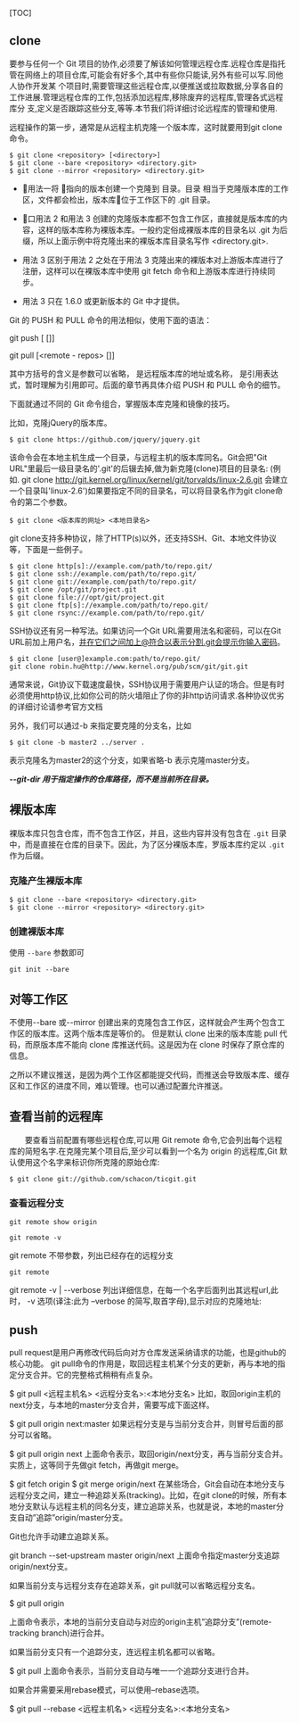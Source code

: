 [TOC]

## clone

要参与任何一个 Git 项目的协作,必须要了解该如何管理远程仓库.远程仓库是指托管在网络上的项目仓库,可能会有好多个,其中有些你只能读,另外有些可以写.同他人协作开发某 个项目时,需要管理这些远程仓库,以便推送或拉取数据,分享各自的工作进展.管理远程仓库的工作,包括添加远程库,移除废弃的远程库,管理各式远程库分 支,定义是否跟踪这些分支,等等.本节我们将详细讨论远程库的管理和使用.

远程操作的第一步，通常是从远程主机克隆一个版本库，这时就要用到git clone命令。
```
$ git clone <repository> [<directory>]
$ git clone --bare <repository> <directory.git>
$ git clone --mirror <repository> <directory.git>
```
- 用法一将 <repository> 指向的版本创建一个克隆到 <directory> 目录。目录 <directory> 相当于克隆版本库的工作区，文件都会检出，版本库位于工作区下的 .git 目录。

- 口用法 2 和用法 3 创建的克隆版本库都不包含工作区，直接就是版本库的内容，这样的版本库称为裸版本库。一般约定俗成裸版本库的目录名以 .git 为后缀，所以上面示例中将克隆出来的裸版本库目录名写作 <directory.git>.

- 用法 3 区别于用法 2 之处在于用法 3 克隆出来的裸版本对上游版本库进行了注册，这样可以在裸版本库中使用 git fetch 命令和上游版本库进行持续同步。
- 用法 3 只在 1.6.0 或更新版本的 Git 中才提供。

Git 的 PUSH 和 PULL 命令的用法相似，使用下面的语法：

git push  [<remote- repos>  [<refspec>]]

git pull  [<remote - repos>  [<refspec>]]

其中方括号的含义是参数可以省略，<remote-repos> 是远程版本库的地址或名称，<refspec> 是引用表达式，暂时理解为引用即可。后面的章节再具体介绍 PUSH 和 PULL 命令的细节。

下面就通过不同的 Git 命令组合，掌握版本库克隆和镜像的技巧。

比如，克隆jQuery的版本库。
```
$ git clone https://github.com/jquery/jquery.git
```

该命令会在本地主机生成一个目录，与远程主机的版本库同名。Git会把"Git URL"里最后一级目录名的'.git'的后辍去掉,做为新克隆(clone)项目的目录名: (例如. git clone http://git.kernel.org/linux/kernel/git/torvalds/linux-2.6.git 会建立一个目录叫'linux-2.6')如果要指定不同的目录名，可以将目录名作为git clone命令的第二个参数。
```
$ git clone <版本库的网址> <本地目录名>
```

git clone支持多种协议，除了HTTP(s)以外，还支持SSH、Git、本地文件协议等，下面是一些例子。
```
$ git clone http[s]://example.com/path/to/repo.git/
$ git clone ssh://example.com/path/to/repo.git/
$ git clone git://example.com/path/to/repo.git/
$ git clone /opt/git/project.git
$ git clone file:///opt/git/project.git
$ git clone ftp[s]://example.com/path/to/repo.git/
$ git clone rsync://example.com/path/to/repo.git/
```

SSH协议还有另一种写法。如果访问一个Git URL需要用法名和密码，可以在Git URL前加上用户名，并在它们之间加上@符合以表示分割.git会提示你输入密码。
```
$ git clone [user@]example.com:path/to/repo.git/
git clone robin.hu@http://www.kernel.org/pub/scm/git/git.git
```
通常来说，Git协议下载速度最快，SSH协议用于需要用户认证的场合。但是有时必须使用http协议,比如你公司的防火墙阻止了你的非http访问请求.各种协议优劣的详细讨论请参考官方文档


另外，我们可以通过-b <name>来指定要克隆的分支名，比如
```
$ git clone -b master2 ../server .
```
表示克隆名为master2的这个分支，如果省略-b <name>表示克隆master分支。

***--git-dir  用于指定操作的仓库路径，而不是当前所在目录。***

## 裸版本库

裸版本库只包含仓库，而不包含工作区，并且，这些内容并没有包含在 `.git` 目录中，而是直接在仓库的目录下。因此，为了区分裸版本库，罗版本库约定以 `.git` 作为后缀。

### 克隆产生裸版本库

```
$ git clone --bare <repository> <directory.git>
$ git clone --mirror <repository> <directory.git>
```

### 创建裸版本库

使用 `--bare` 参数即可

```
git init --bare
```

## 对等工作区

不使用--bare 或--mirror 创建出来的克隆包含工作区，这样就会产生两个包含工作区的版本库。这两个版本库是等价的。 但是默认 clone 出来的版本库能 pull 代码，而原版本库不能向 clone 库推送代码。这是因为在 clone 时保存了原仓库的信息。


之所以不建议推送，是因为两个工作区都能提交代码，而推送会导致版本库、缓存区和工作区的进度不同，难以管理。也可以通过配置允许推送。


## 查看当前的远程库

　　要查看当前配置有哪些远程仓库,可以用 Git remote 命令,它会列出每个远程库的简短名字.在克隆完某个项目后,至少可以看到一个名为 origin 的远程库,Git 默认使用这个名字来标识你所克隆的原始仓库:

```
$ git clone git://github.com/schacon/ticgit.git
```




### 查看远程分支

```
git remote show origin

git remote -v
```

git remote 不带参数，列出已经存在的远程分支

```
git remote
```

git remote -v | --verbose 列出详细信息，在每一个名字后面列出其远程url,此时， -v 选项(译注:此为 –verbose 的简写,取首字母),显示对应的克隆地址:

## push


pull request是用户再修改代码后向对方仓库发送采纳请求的功能，也是github的核心功能。
  git pull命令的作用是，取回远程主机某个分支的更新，再与本地的指定分支合并。它的完整格式稍稍有点复杂。

$ git pull <远程主机名> <远程分支名>:<本地分支名>
比如，取回origin主机的next分支，与本地的master分支合并，需要写成下面这样。

$ git pull origin next:master
如果远程分支是与当前分支合并，则冒号后面的部分可以省略。

$ git pull origin next
上面命令表示，取回origin/next分支，再与当前分支合并。实质上，这等同于先做git fetch，再做git merge。

$ git fetch origin
$ git merge origin/next
在某些场合，Git会自动在本地分支与远程分支之间，建立一种追踪关系(tracking)。比如，在git clone的时候，所有本地分支默认与远程主机的同名分支，建立追踪关系，也就是说，本地的master分支自动”追踪”origin/master分支。

Git也允许手动建立追踪关系。

git branch --set-upstream master origin/next
上面命令指定master分支追踪origin/next分支。

如果当前分支与远程分支存在追踪关系，git pull就可以省略远程分支名。

$ git pull origin

上面命令表示，本地的当前分支自动与对应的origin主机”追踪分支”(remote-tracking branch)进行合并。

如果当前分支只有一个追踪分支，连远程主机名都可以省略。

$ git pull
上面命令表示，当前分支自动与唯一一个追踪分支进行合并。

如果合并需要采用rebase模式，可以使用–rebase选项。

$ git pull --rebase <远程主机名> <远程分支名>:<本地分支名>
